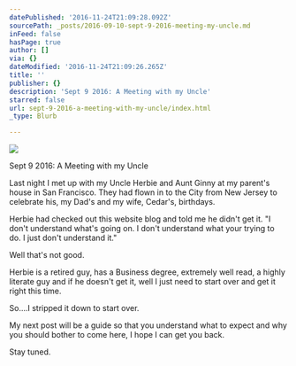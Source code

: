 ```yaml
---
datePublished: '2016-11-24T21:09:28.092Z'
sourcePath: _posts/2016-09-10-sept-9-2016-meeting-my-uncle.md
inFeed: false
hasPage: true
author: []
via: {}
dateModified: '2016-11-24T21:09:26.265Z'
title: ''
publisher: {}
description: 'Sept 9 2016: A Meeting with my Uncle'
starred: false
url: sept-9-2016-a-meeting-with-my-uncle/index.html
_type: Blurb

---
```

![](https://the-grid-user-content.s3-us-west-2.amazonaws.com/1583213b-0506-4777-a8f5-ef8a6350223d.jpg)

Sept 9 2016: A Meeting with my Uncle

Last night I met up with my Uncle Herbie and Aunt Ginny at my parent's house in San Francisco. They had flown in to the City from New Jersey to celebrate his, my Dad's and my wife, Cedar's, birthdays.

Herbie had checked out this website blog and told me he didn't get it. "I don't understand what's going on. I don't understand what your trying to do. I just don't understand it."

Well that's not good.

Herbie is a retired guy, has a Business degree, extremely well read, a highly literate guy and if he doesn't get it, well I just need to start over and get it right this time.

So....I stripped it down to start over.

My next post will be a guide so that you understand what to expect and why you should bother to come here, I hope I can get you back.

Stay tuned.